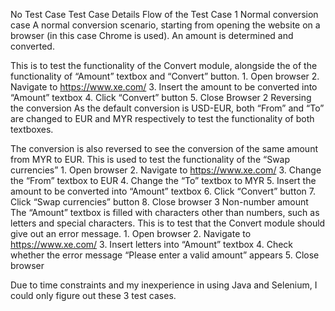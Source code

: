No	Test Case	Test Case Details	Flow of the Test Case
1	Normal conversion case	A normal conversion scenario, starting from opening the website on a browser (in this case Chrome is used). An amount is determined and converted.

This is to test the functionality of the Convert module, alongside the of the functionality of “Amount” textbox and “Convert” button.	1.	Open browser
2.	Navigate to https://www.xe.com/
3.	Insert the amount to be converted into “Amount” textbox
4.	Click “Convert” button
5.	Close Browser
2	Reversing the conversion	As the default conversion is USD-EUR, both “From” and “To” are changed to EUR and MYR respectively to test the functionality of both textboxes.

The conversion is also reversed to see the conversion of the same amount from MYR to EUR. This is used to test the functionality of the “Swap currencies”	1.	Open browser
2.	Navigate to https://www.xe.com/
3.	Change the “From” textbox to EUR
4.	Change the “To” textbox to MYR
5.	Insert the amount to be converted into “Amount” textbox
6.	Click “Convert” button
7.	Click “Swap currencies” button
8.	Close browser
3	Non-number amount	The “Amount” textbox is filled with characters other than numbers, such as letters and special characters. This is to test that the Convert module should give out an error message.	1.	Open browser
2.	Navigate to https://www.xe.com/
3.	Insert letters into “Amount” textbox
4.	Check whether the error message “Please enter a valid amount” appears
5.	Close browser

Due to time constraints and my inexperience in using Java and Selenium, I could only figure out these 3 test cases.
